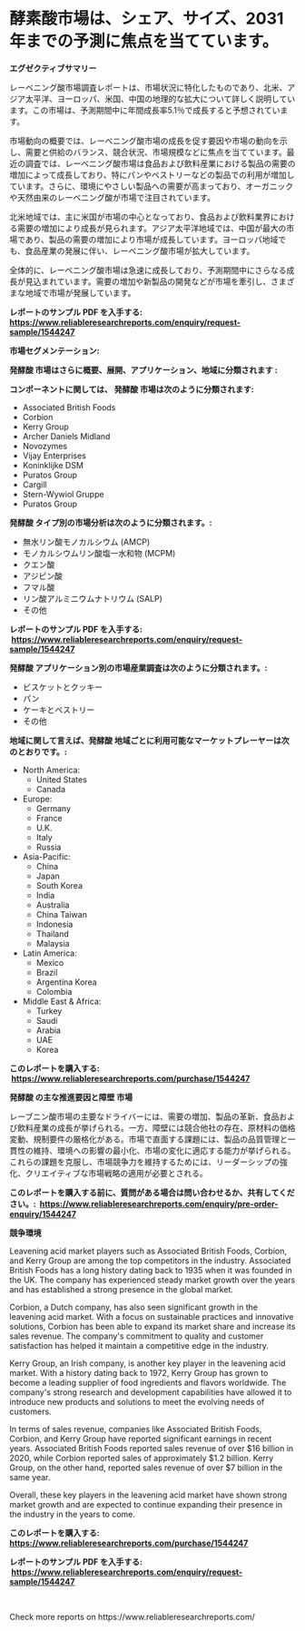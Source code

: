 <p><h1>酵素酸市場は、シェア、サイズ、2031年までの予測に焦点を当てています。</h1></p><p><strong>エグゼクティブサマリー</strong></p>
<p><p>レーベニング酸市場調査レポートは、市場状況に特化したものであり、北米、アジア太平洋、ヨーロッパ、米国、中国の地理的な拡大について詳しく説明しています。この市場は、予測期間中に年間成長率5.1％で成長すると予想されています。</p><p>市場動向の概要では、レーベニング酸市場の成長を促す要因や市場の動向を示し、需要と供給のバランス、競合状況、市場規模などに焦点を当てています。最近の調査では、レーベニング酸市場は食品および飲料産業における製品の需要の増加によって成長しており、特にパンやペストリーなどの製品での利用が増加しています。さらに、環境にやさしい製品への需要が高まっており、オーガニックや天然由来のレーベニング酸が市場で注目されています。</p><p>北米地域では、主に米国が市場の中心となっており、食品および飲料業界における需要の増加により成長が見られます。アジア太平洋地域では、中国が最大の市場であり、製品の需要の増加により市場が成長しています。ヨーロッパ地域でも、食品産業の発展に伴い、レーベニング酸市場が拡大しています。</p><p>全体的に、レーベニング酸市場は急速に成長しており、予測期間中にさらなる成長が見込まれています。需要の増加や新製品の開発などが市場を牽引し、さまざまな地域で市場が発展しています。</p></p>
<p><strong>レポートのサンプル PDF を入手する: <a href="https://www.reliableresearchreports.com/enquiry/request-sample/1544247">https://www.reliableresearchreports.com/enquiry/request-sample/1544247</a></strong></p>
<p><strong>市場セグメンテーション:</strong></p>
<p><strong> 発酵酸 市場はさらに概要、展開、アプリケーション、地域に分類されます :</strong></p>
<p><strong>コンポーネントに関しては、 発酵酸 市場は次のように分類されます: &nbsp;</strong></p>
<p><ul><li>Associated British Foods</li><li>Corbion</li><li>Kerry Group</li><li>Archer Daniels Midland</li><li>Novozymes</li><li>Vijay Enterprises</li><li>Koninklijke DSM</li><li>Puratos Group</li><li>Cargill</li><li>Stern-Wywiol Gruppe</li><li>Puratos Group</li></ul></p>
<p><strong> 発酵酸 タイプ別の市場分析は次のように分類されます。:</strong></p>
<p><ul><li>無水リン酸モノカルシウム (AMCP)</li><li>モノカルシウムリン酸塩一水和物 (MCPM)</li><li>クエン酸</li><li>アジピン酸</li><li>フマル酸</li><li>リン酸アルミニウムナトリウム (SALP)</li><li>その他</li></ul></p>
<p><strong>レポートのサンプル PDF を入手する: &nbsp;<a href="https://www.reliableresearchreports.com/enquiry/request-sample/1544247">https://www.reliableresearchreports.com/enquiry/request-sample/1544247</a></strong></p>
<p><strong> 発酵酸 アプリケーション別の市場産業調査は次のように分類されます。:</strong></p>
<p><ul><li>ビスケットとクッキー</li><li>パン</li><li>ケーキとペストリー</li><li>その他</li></ul></p>
<p><strong>地域に関して言えば、発酵酸 地域ごとに利用可能なマーケットプレーヤーは次のとおりです。:</strong></p>
<p><ul>
    <li>
        North America:
        <ul>
            <li>United States</li>
            <li>Canada</li>
        </ul>
    </li>
    <li>
        Europe:
        <ul>
            <li>Germany</li>
            <li>France</li>
            <li>U.K.</li>
            <li>Italy</li>
            <li>Russia</li>
        </ul>
    </li>
    <li>
        Asia-Pacific:
        <ul>
            <li>China</li>
            <li>Japan</li>
            <li>South Korea</li>
            <li>India</li>
            <li>Australia</li>
            <li>China Taiwan</li>
            <li>Indonesia</li>
            <li>Thailand</li>
            <li>Malaysia</li>
        </ul>
    </li>
    <li>
        Latin America:
        <ul>
            <li>Mexico</li>
            <li>Brazil</li>
            <li>Argentina Korea</li>
            <li>Colombia</li>
        </ul>
    </li>
    <li>
        Middle East & Africa:
        <ul>
            <li>Turkey</li>
            <li>Saudi</li>
            <li>Arabia</li>
            <li>UAE</li>
            <li>Korea</li>
        </ul>
    </li>
    </ul></p>
<p><strong>このレポートを購入する: &nbsp;<a href="https://www.reliableresearchreports.com/purchase/1544247">https://www.reliableresearchreports.com/purchase/1544247</a></strong></p>
<p><strong>発酵酸 の主な推進要因と障壁 市場</strong></p>
<p><p>レーブニン酸市場の主要なドライバーには、需要の増加、製品の革新、食品および飲料産業の成長が挙げられる。一方、障壁には競合他社の存在、原材料の価格変動、規制要件の厳格化がある。市場で直面する課題には、製品の品質管理と一貫性の維持、環境への影響の最小化、市場の変化に適応する能力が挙げられる。これらの課題を克服し、市場競争力を維持するためには、リーダーシップの強化、クリエイティブな市場戦略の適用が必要とされる。</p></p>
<p><strong>このレポートを購入する前に、質問がある場合は問い合わせるか、共有してください。:&nbsp; <a href="https://www.reliableresearchreports.com/enquiry/pre-order-enquiry/1544247">https://www.reliableresearchreports.com/enquiry/pre-order-enquiry/1544247</a></strong></p>
<p><strong>競争環境</strong></p>
<p><p>Leavening acid market players such as Associated British Foods, Corbion, and Kerry Group are among the top competitors in the industry. Associated British Foods has a long history dating back to 1935 when it was founded in the UK. The company has experienced steady market growth over the years and has established a strong presence in the global market.</p><p>Corbion, a Dutch company, has also seen significant growth in the leavening acid market. With a focus on sustainable practices and innovative solutions, Corbion has been able to expand its market share and increase its sales revenue. The company's commitment to quality and customer satisfaction has helped it maintain a competitive edge in the industry.</p><p>Kerry Group, an Irish company, is another key player in the leavening acid market. With a history dating back to 1972, Kerry Group has grown to become a leading supplier of food ingredients and flavors worldwide. The company's strong research and development capabilities have allowed it to introduce new products and solutions to meet the evolving needs of customers.</p><p>In terms of sales revenue, companies like Associated British Foods, Corbion, and Kerry Group have reported significant earnings in recent years. Associated British Foods reported sales revenue of over $16 billion in 2020, while Corbion reported sales of approximately $1.2 billion. Kerry Group, on the other hand, reported sales revenue of over $7 billion in the same year.</p><p>Overall, these key players in the leavening acid market have shown strong market growth and are expected to continue expanding their presence in the industry in the years to come.</p></p>
<p><strong>このレポートを購入する: &nbsp; <a href="https://www.reliableresearchreports.com/purchase/1544247">https://www.reliableresearchreports.com/purchase/1544247</a></strong></p>
<p><strong>レポートのサンプル PDF を入手する: &nbsp;<a href="https://www.reliableresearchreports.com/enquiry/request-sample/1544247">https://www.reliableresearchreports.com/enquiry/request-sample/1544247</a></strong><strong></strong></p>
<p>&nbsp;</p>
<p>Check more reports on https://www.reliableresearchreports.com/</p>